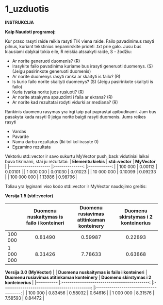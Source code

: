 # 1_uzduotis

**INSTRUKCIJA**

**Kaip Naudoti programoj:**

Kur praso rasyti raide reikia rasyti TIK viena raide.
Failo pavadinimus rasyti pilnus, kuriant tekstinius nepamirskite prideti .txt prie galo.
Jusu bus klausiami dalykai tokia eile, R reiskia atssakyti raide, S - žodžiu:
- Ar norite generuoti duomenis? (R)
- Irasykite failo pavadinima kuriame bus irasyti generuoti duomenys. (S) (Jeigu pasirinkote generuoti duomenis)
- Ar norite duomenys rasyti ranka ar skaityti is failo? (R)
- Is kurio failo norite skaityti duomenys? (S) (Jeigu pasirinkote skaityti is failo)
- Kuria tvarka norite juos rusiuoti? (R)
- Ar norite atsakyma spauzdinti i faila ar ekrana? (R)
- Ar norite kad rezultatai rodyti vidurki ar mediana? (R)

Rankinis duomenu rasymas yra irgi taip pat paprastai apibudinami. Jum bus pasakyta kada rasyti 0 jeigu norite baigti rasyti duomenis.
Jums reikes rasyti
- Vardas
- Pavarde
- Namu darbu rezultatus (Iki tol kol irasyte 0)
- Egzamino rezultata

Vektoriu std::vector ir savo sukurtu MyVector push_back vidutiniai laikai buvo tikrinami, stai ju rezultatai:
| **Elementu kiekis** 	| **std::vector** 	| **MyVector** 	|
|---------------------	|:---------------:	|:------------:	|
| 100 000             	|         0.00112 	|      0.00101 	|
| 1 000 000           	|         0.01030 	|      0.01023 	|
| 10 000 000          	|         0.10099 	|      0.09233 	|
| 100 000 000         	|         1.13986 	|      0.98796 	|

Toliau yra lyginami viso kodo std::vector ir MyVector naudojimo greitis:

**Versija 1.5 (std::vector)**

|           	| **Duomenu nuskaitymas is failo i konteineri** 	| **Duomenu rusiavimas atitinkaman konteinery** 	| **Duomenu skirstymas i 2 konteinerius** 	|
|-----------	|:---------------------------------------------:	|:---------------------------------------------:	|:---------------------------------------:	|
| 100 000   	|                                       0.81490 	|                                       0.59987 	|                                 0.22893 	|
| 1 000 000 	|                                       8.31426 	|                                       7.78633 	|                                 0.63868 	|


**Versija 3.0 (MyVector)**
|           	| **Duomenu nuskaitymas is failo i konteineri** 	| **Duomenu rusiavimas atitinkaman konteinery** 	| **Duomenu skirstymas i 2 konteinerius** 	|
|-----------	|:---------------------------------------------:	|:---------------------------------------------:	|:---------------------------------------:	|
| 100 000   	|                                       0.83456 	|                                       0.58032 	|                                 0.64616 	|
| 1 000 000 	|                                       8.31576 	|                                       7.58593 	|                                 0.84472 	|
